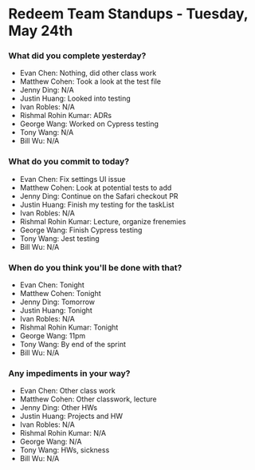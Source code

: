 # Redeem Team Standups - Tuesday, May 24th

### What did you complete yesterday?
- Evan Chen: Nothing, did other class work
- Matthew Cohen: Took a look at the test file
- Jenny Ding: N/A
- Justin Huang: Looked into testing
- Ivan Robles: N/A
- Rishmal Rohin Kumar: ADRs
- George Wang: Worked on Cypress testing
- Tony Wang: N/A
- Bill Wu: N/A

### What do you commit to today?
- Evan Chen: Fix settings UI issue
- Matthew Cohen: Look at potential tests to add
- Jenny Ding: Continue on the Safari checkout PR
- Justin Huang: Finish my testing for the taskList
- Ivan Robles: N/A
- Rishmal Rohin Kumar: Lecture, organize frenemies
- George Wang: Finish Cypress testing
- Tony Wang: Jest testing
- Bill Wu: N/A

### When do you think you'll be done with that?
- Evan Chen: Tonight
- Matthew Cohen: Tonight
- Jenny Ding: Tomorrow
- Justin Huang: Tonight
- Ivan Robles: N/A
- Rishmal Rohin Kumar: Tonight
- George Wang: 11pm
- Tony Wang: By end of the sprint
- Bill Wu: N/A

### Any impediments in your way?
- Evan Chen: Other class work 
- Matthew Cohen: Other classwork, lecture
- Jenny Ding: Other HWs
- Justin Huang: Projects and HW
- Ivan Robles: N/A
- Rishmal Rohin Kumar: N/A
- George Wang: N/A
- Tony Wang: HWs, sickness
- Bill Wu: N/A